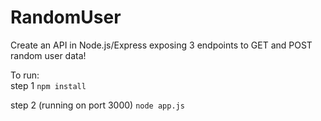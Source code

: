 # RandomUser
Create an API in Node.js/Express exposing 3 endpoints to GET and POST random user data!

To run:  
step 1  `npm install`

step 2 (running on port 3000)  `node app.js` 
